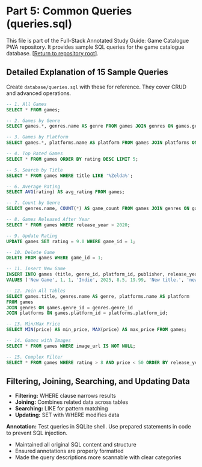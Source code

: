 # Part 5: Common Queries (queries.sql)

This file is part of the Full-Stack Annotated Study Guide: Game Catalogue PWA repository. It provides sample SQL queries for the game catalogue database. [[Return to repository root](https://github.com/asiandevs/game-catalogue-pwa-guide/tree/main)].

## Detailed Explanation of 15 Sample Queries

Create `database/queries.sql` with these for reference. They cover CRUD and advanced operations.

```sql
-- 1. All Games
SELECT * FROM games;

-- 2. Games by Genre
SELECT games.*, genres.name AS genre FROM games JOIN genres ON games.genre_id = genres.genre_id WHERE genres.name = 'Action';

-- 3. Games by Platform
SELECT games.*, platforms.name AS platform FROM games JOIN platforms ON games.platform_id = platforms.platform_id WHERE platforms.name = 'PC';

-- 4. Top Rated Games
SELECT * FROM games ORDER BY rating DESC LIMIT 5;

-- 5. Search by Title
SELECT * FROM games WHERE title LIKE '%Zelda%';

-- 6. Average Rating
SELECT AVG(rating) AS avg_rating FROM games;

-- 7. Count by Genre
SELECT genres.name, COUNT(*) AS game_count FROM games JOIN genres ON games.genre_id = genres.genre_id GROUP BY genres.name;

-- 8. Games Released After Year
SELECT * FROM games WHERE release_year > 2020;

-- 9. Update Rating
UPDATE games SET rating = 9.0 WHERE game_id = 1;

-- 10. Delete Game
DELETE FROM games WHERE game_id = 1;

-- 11. Insert New Game
INSERT INTO games (title, genre_id, platform_id, publisher, release_year, rating, price, description, image_url) 
VALUES ('New Game', 1, 1, 'Indie', 2025, 8.5, 19.99, 'New title.', 'newgame.jpg');

-- 12. Join All Tables
SELECT games.title, genres.name AS genre, platforms.name AS platform 
FROM games 
JOIN genres ON games.genre_id = genres.genre_id 
JOIN platforms ON games.platform_id = platforms.platform_id;

-- 13. Min/Max Price
SELECT MIN(price) AS min_price, MAX(price) AS max_price FROM games;

-- 14. Games with Images
SELECT * FROM games WHERE image_url IS NOT NULL;

-- 15. Complex Filter
SELECT * FROM games WHERE rating > 8 AND price < 50 ORDER BY release_year DESC;
```

## Filtering, Joining, Searching, and Updating Data

- **Filtering:** WHERE clause narrows results
- **Joining:** Combines related data across tables
- **Searching:** LIKE for pattern matching
- **Updating:** SET with WHERE modifies data

**Annotation:** Test queries in SQLite shell. Use prepared statements in code to prevent SQL injection.
- Maintained all original SQL content and structure
- Ensured annotations are properly formatted
- Made the query descriptions more scannable with clear categories
